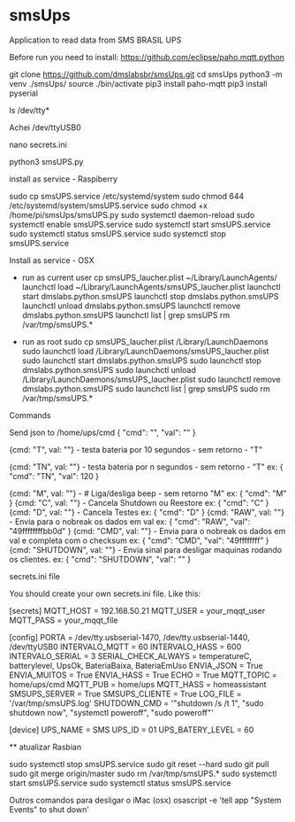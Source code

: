 # smsUps
Application to read data from SMS BRASIL UPS


Before run you need to install:
   https://github.com/eclipse/paho.mqtt.python 


git clone https://github.com/dmslabsbr/smsUps.git
cd smsUps
python3 -m venv ./smsUps/
source ./bin/activate
pip3 install paho-mqtt
pip3 install pyserial


ls /dev/tty*

Achei /dev/ttyUSB0


nano secrets.ini

python3 smsUPS.py


install as service - Raspiberry

sudo cp smsUPS.service /etc/systemd/system
sudo chmod 644 /etc/systemd/system/smsUPS.service
sudo chmod +x /home/pi/smsUps/smsUPS.py
sudo systemctl daemon-reload
sudo systemctl enable smsUPS.service
sudo systemctl start smsUPS.service
sudo systemctl status smsUPS.service
sudo systemctl stop smsUPS.service


Install as service - OSX

* run as current user
cp smsUPS_laucher.plist ~/Library/LaunchAgents/
launchctl load ~/Library/LaunchAgents/smsUPS_laucher.plist
launchctl start dmslabs.python.smsUPS
launchctl stop dmslabs.python.smsUPS
launchctl unload dmslabs.python.smsUPS
launchctl remove dmslabs.python.smsUPS
launchctl list | grep smsUPS
rm /var/tmp/smsUPS.*

* run as root
sudo cp smsUPS_laucher.plist  /Library/LaunchDaemons
sudo launchctl load /Library/LaunchDaemons/smsUPS_laucher.plist
sudo launchctl start dmslabs.python.smsUPS
sudo launchctl stop dmslabs.python.smsUPS
sudo launchctl unload /Library/LaunchDaemons/smsUPS_laucher.plist
sudo launchctl remove dmslabs.python.smsUPS
sudo launchctl list | grep smsUPS
sudo rm /var/tmp/smsUPS.*

Commands

Send json to /home/ups/cmd
{
   "cmd": "",
   "val": ""
}

{cmd: "T", val: ""}  - testa bateria por 10 segundos - sem retorno  - "T"

{cmd: "TN", val: ""}  - testa bateria por n segundos - sem retorno  - "T"
   ex: {
         "cmd": "TN",
         "val": 120
       }

{cmd: "M", val: ""}  - # Liga/desliga beep   - sem retorno  "M"
   ex: {
         "cmd": "M"
       }
{cmd: "C", val: ""} - Cancela Shutdown ou Reestore
   ex: {
         "cmd": "C"
       }
{cmd: "D", val: ""} - Cancela Testes
   ex: {
         "cmd": "D"
       }
{cmd: "RAW", val: ""} - Envia para o nobreak os dados em val
   ex: {
         "cmd": "RAW",
         "val": "49ffffffffbb0d"
       }
{cmd: "CMD", val: ""} - Envia para o nobreak os dados em val e completa com o checksum
   ex: {
         "cmd": "CMD",
         "val": "49ffffffff"
       }
{cmd: "SHUTDOWN", val: ""} - Envia sinal para desligar maquinas rodando os clientes.
   ex: {
         "cmd": "SHUTDOWN",
         "val": ""
       }



secrets.ini file

You should create your own secrets.ini file. Like this:

[secrets]
MQTT_HOST = 192.168.50.21
MQTT_USER = your_mqqt_user
MQTT_PASS = your_mqqt_file

[config]
PORTA = /dev/tty.usbserial-1470, /dev/tty.usbserial-1440, /dev/ttyUSB0
INTERVALO_MQTT = 60
INTERVALO_HASS = 600
INTERVALO_SERIAL = 3
SERIAL_CHECK_ALWAYS = temperatureC, batterylevel, UpsOk, BateriaBaixa, BateriaEmUso
ENVIA_JSON = True
ENVIA_MUITOS = True
ENVIA_HASS = True
ECHO = True
MQTT_TOPIC = home/ups/cmd
MQTT_PUB = home/ups
MQTT_HASS = homeassistant
SMSUPS_SERVER = True
SMSUPS_CLIENTE = True
LOG_FILE = '/var/tmp/smsUPS.log'
SHUTDOWN_CMD = '"shutdown /s /t 1", "sudo shutdown now", "systemctl poweroff", "sudo poweroff"'


[device]
UPS_NAME = SMS
UPS_ID = 01
UPS_BATERY_LEVEL = 60



** atualizar Rasbian

sudo systemctl stop smsUPS.service
sudo git reset --hard
sudo git pull
sudo git merge origin/master
sudo rm /var/tmp/smsUPS.*
sudo systemctl start smsUPS.service
sudo systemctl status smsUPS.service



Outros comandos para desligar o iMac (osx)
osascript -e 'tell app "System Events" to shut down'